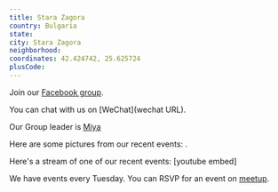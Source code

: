 ```yaml
---
title: Stara Zagora
country: Bulgaria
state: 
city: Stara Zagora
neighborhood: 
coordinates: 42.424742, 25.625724
plusCode:
---
```

Join our [Facebook group](https://www.facebook.com/groups/free.code.camp.stara.zagora).

You can chat with us on [WeChat](wechat URL).

Our Group leader is [Miya](freecodecamp.org/miya)

Here are some pictures from our recent events:
![]().

Here's a stream of one of our recent events:
[youtube embed]

We have events every Tuesday. You can RSVP for an event on [meetup](meetupurl).

